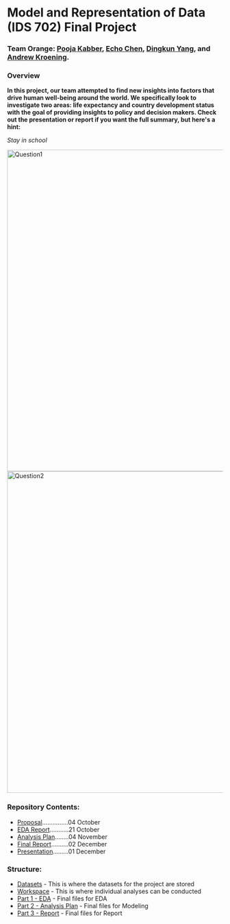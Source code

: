 # Model and Representation of Data (IDS 702) Final Project

### Team Orange: [Pooja Kabber](https://www.linkedin.com/in/poojakabber/), [Echo Chen](https://www.linkedin.com/in/echochenxy/), [Dingkun Yang](https://www.linkedin.com/in/dyang7/), and [Andrew Kroening](https://www.linkedin.com/in/andrew-kroening/).

### Overview

**In this project, our team attempted to find new insights into factors that drive human well-being around the world. We specifically look to investigate two areas: life expectancy and country development status with the goal of providing insights to policy and decision makers. Check out the presentation or report if you want the full summary, but here's a hint:**

*Stay in school*

<img src="https://github.com/andrewkroening/orange-modeling-project/blob/e47de4d597a92182bfe4e1159a50881acee225d6/Workspace/Question_1.png" alt="Question1" width="750"/>

<img src="https://github.com/andrewkroening/orange-modeling-project/blob/e47de4d597a92182bfe4e1159a50881acee225d6/Workspace/Question_2.png" alt="Question2" width="750"/>

### Repository Contents:

* [Proposal](https://github.com/andrewkroening/orange-modeling-project/blob/ad024a84b02c20f019681c4adac10ffc3b7e7674/Project%20Proposal/Orange_Proposal.pdf)...............04 October
* [EDA Report](https://github.com/andrewkroening/orange-modeling-project/blob/f0f1962ecc9ae115f134fa13a8c51c2155894d55/Part%201%20-%20EDA/Orange_Part_1.pdf)...........21 October
* [Analysis Plan](https://github.com/andrewkroening/orange-modeling-project/blob/ad024a84b02c20f019681c4adac10ffc3b7e7674/Part%202%20-%20Modeling/Orange_Part_2.pdf)........04 November
* [Final Report](https://github.com/andrewkroening/orange-modeling-project/blob/e47de4d597a92182bfe4e1159a50881acee225d6/Part%203%20-%20Report/Orange_Part_3.pdf)..........02 December
* [Presentation](https://github.com/andrewkroening/orange-modeling-project/blob/e47de4d597a92182bfe4e1159a50881acee225d6/Team_Presentation.pdf).........01 December

### Structure:

* [Datasets](https://github.com/andrewkroening/orange-modeling-project/tree/main/Datasets) - This is where the datasets for the project are stored
* [Workspace](https://github.com/andrewkroening/orange-modeling-project/tree/main/Workspace) - This is where individual analyses can be conducted
* [Part 1 - EDA](https://github.com/andrewkroening/orange-modeling-project/tree/main/Part%201%20-%20EDA) - Final files for EDA
* [Part 2 - Analysis Plan](https://github.com/andrewkroening/orange-modeling-project/tree/main/Part%202%20-%20Modeling) - Final files for Modeling
* [Part 3 - Report](https://github.com/andrewkroening/orange-modeling-project/tree/main/Part%203%20-%20Report) - Final files for Report
